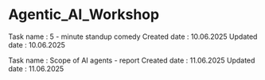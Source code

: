 # Agentic_AI_Workshop

Task name : 5 - minute standup comedy 
Created date : 10.06.2025 
Updated date : 10.06.2025

Task name : Scope of AI agents - report 
Created date : 11.06.2025
Updated date : 11.06.2025
